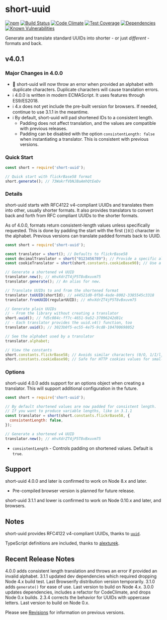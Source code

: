 # short-uuid

[![npm](https://img.shields.io/npm/v/short-uuid.svg)](https://www.npmjs.com/package/short-uuid)
[![Build Status](https://travis-ci.org/oculus42/short-uuid.svg?branch=master)](https://travis-ci.org/oculus42/short-uuid)
[![Code Climate](https://codeclimate.com/github/oculus42/short-uuid/badges/gpa.svg)](https://codeclimate.com/github/oculus42/short-uuid)
[![Test Coverage](https://codeclimate.com/github/oculus42/short-uuid/badges/coverage.svg)](https://codeclimate.com/github/oculus42/short-uuid/coverage)
[![Dependencies](https://david-dm.org/oculus42/short-uuid.svg)](https://david-dm.org/oculus42/short-uuid)
[![Known Vulnerabilities](https://snyk.io/test/oculus42/short-uuid/{repo}/badge.svg)](https://snyk.io/test/github/oculus42/short-uuid)

Generate and translate standard UUIDs into shorter - or just *different* - formats and back.

## v4.0.1

### Major Changes in 4.0.0

- 🛑 short-uuid will now throw an error when provided an alphabet with duplicate characters. Duplicate characters will cause translation errors.
- ℹ️ 4.0.0 is written in modern ECMAScript. It uses features through ES9/ES2018.
- ℹ️ 4.x does not yet include the pre-built version for browsers. If needed, continue to use 3.1.1 in the meantime.
- ℹ️ By default, short-uuid will pad shortened IDs to a consistent length.
  - Padding does not affect translation, and the values are compatible with previous releases.
  - Padding can be disabled with the option `consistentLength: false` when instantiating a translator. This is consistent with previous versions.

### Quick Start

```javascript
const short = require('short-uuid');

// Quick start with flickrBase58 format
short.generate(); // 73WakrfVbNJBaAmhQtEeDv
```

### Details

short-uuid starts with RFC4122 v4-compliant UUIDs and translates them
into other, usually shorter formats. It also provides translators
to convert back and forth from RFC compliant UUIDs to the shorter formats.

As of 4.0.0, formats return consistent-length values unless specifically requested.
This is done by padding the start with the first (`[0]`) character in the alphabet.
Previous versions can translate padded formats back to UUID.

```javascript
const short = require('short-uuid');

const translator = short(); // Defaults to flickrBase58
const decimalTranslator = short("0123456789"); // Provide a specific alphabet for translation
const cookieTranslator = short(short.constants.cookieBase90); // Use a constant for translation

// Generate a shortened v4 UUID
translator.new(); // mhvXdrZT4jP5T8vBxuvm75
translator.generate(); // An alias for new.

// Translate UUIDs to and from the shortened format
translator.toUUID(shortId); // a44521d0-0fb8-4ade-8002-3385545c3318
translator.fromUUID(regularUUID); // mhvXdrZT4jP5T8vBxuvm75

// Generate plain UUIDs
// - From the library without creating a translator
short.uuid(); // fd5c084c-ff7c-4651-9a52-37096242d81c
// - Each translator provides the uuid.v4() function, too
translator.uuid(); // 3023b0f5-ec55-4e75-9cd8-104700698052

// See the alphabet used by a translator
translator.alphabet;

// View the constants
short.constants.flickrBase58; // Avoids similar characters (0/O, 1/I/l, etc.)
short.constants.cookieBase90; // Safe for HTTP cookies values for smaller IDs.
```

### Options

short-uuid 4.0.0 adds support for an options object when creating a translator.
This will support additional configuration in the future.

```javascript
const short = require('short-uuid');

// By default shortened values are now padded for consistent length.
// If you want to produce variable lengths, like in 3.1.1
const translator = short(short.constants.flickrBase58, {
  consistentLength: false,
});

// Generate a shortened v4 UUID
translator.new(); // mhvXdrZT4jP5T8vBxuvm75
```
* `consistentLength` - Controls padding on shortened values. Default is `true`.

## Support

short-uuid 4.0.0 and later is confirmed to work on Node 8.x and later.
- Pre-compiled browser version is planned for future release.

short-uuid 3.1.1 and lower is confirmed to work on Node 0.10.x and later,
and browsers.

## Notes

short-uuid provides RFC4122 v4-compliant UUIDs,
thanks to [`uuid`](https://github.com/uuidjs/uuid).

TypeScript definitions are included, thanks to
[alexturek](https://github.com/alexturek).

## Recent Release Notes

4.0.0 adds consistent length translation and throws an error if provided an invalid alphabet.
3.1.1 updated dev dependencies which required dropping Node 4.x build test. Last Browserify distribution version temporarily.
3.1.0 adds `generate()` for ease of use. Last version to build on Node 4.x.
3.0.0 updates dependencies, includes a refactor for CodeClimate, and drops Node 0.x builds.
2.3.4 corrects the behavior for UUIDs with uppercase letters. Last version to build on Node 0.x.

Please see [Revisions](revisions.md) for information on previous versions.
